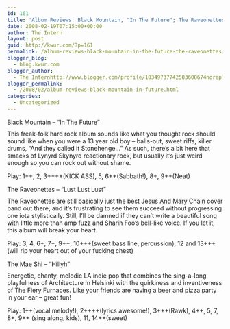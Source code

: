 ```yaml
---
id: 161
title: 'Album Reviews: Black Mountain, "In The Future"; The Raveonettes, "Lust Lust Lust"; The Mae Shi, "Hillyh"'
date: 2008-02-19T07:15:00+00:00
author: The Intern
layout: post
guid: http://kwur.com/?p=161
permalink: /album-reviews-black-mountain-in-the-future-the-raveonettes-lust-lust-lust-the-mae-shi-hillyh/
blogger_blog:
  - blog.kwur.com
blogger_author:
  - The Internhttp://www.blogger.com/profile/10349737742583608674noreply@blogger.com
blogger_permalink:
  - /2008/02/album-reviews-black-mountain-in-future.html
categories:
  - Uncategorized
---
```

<div class="pf-content">
  <p>
    Black Mountain – “In The Future”<br /><a onblur="try {parent.deselectBloggerImageGracefully();} catch(e) {}" href="http://www.kwur.com/blog/uploaded_images/Black-Mountain-II-747900.jpg"><img style="margin: 0px auto 10px; display: block; text-align: center; cursor: pointer;" src="http://www.kwur.com/blog/uploaded_images/Black-Mountain-II-747889.jpg" alt="" border="0" /></a>This freak-folk hard rock album sounds like what you thought rock should sound like when you were a 13 year old boy – balls-out, sweet riffs, killer drums, “And they called it Stonehenge…” As such, there’s a bit here that smacks of Lynyrd Skynyrd reactionary rock, but usually it’s just weird enough so you can rock out without shame.
  </p>
  
  <p>
    Play: 1++, 2, 3++++(KICK ASS), 5, 6++(Sabbath!), 8+, 9++(Neat)
  </p>
  
  <p>
    The Raveonettes – “Lust Lust Lust”<br /><a onblur="try {parent.deselectBloggerImageGracefully();} catch(e) {}" href="http://www.kwur.com/blog/uploaded_images/raveonettes_20122005_top-791782.jpg"><img style="margin: 0px auto 10px; display: block; text-align: center; cursor: pointer;" src="http://www.kwur.com/blog/uploaded_images/raveonettes_20122005_top-791776.jpg" alt="" border="0" /></a>The Raveonettes are still basically just the best Jesus And Mary Chain cover band out there, and it’s frustrating to see them succeed without progressing one iota stylistically. Still, I’ll be damned if they can’t write a beautiful song with little more than amp fuzz and Sharin Foo’s bell-like voice. If you let it, this album will break your heart.
  </p>
  
  <p>
    Play: 3, 4, 6+, 7+, 9++, 10+++(sweet bass line, percussion), 12 and 13+++ (will rip your heart out of your fucking chest)
  </p>
  
  <p>
    The Mae Shi – “Hillyh”<br /><a onblur="try {parent.deselectBloggerImageGracefully();} catch(e) {}" href="http://www.kwur.com/blog/uploaded_images/maeshi-794233.jpg"><img style="margin: 0px auto 10px; display: block; text-align: center; cursor: pointer;" src="http://www.kwur.com/blog/uploaded_images/maeshi-794228.jpg" alt="" border="0" /></a>Energetic, chanty, melodic LA indie pop that combines the sing-a-long playfulness of Architecture In Helsinki with the quirkiness and inventiveness of The Fiery Furnaces. Like your friends are having a beer and pizza party in your ear – great fun!
  </p>
  
  <p>
    Play: 1++(vocal melody!), 2++++(lyrics awesome!), 3+++(Rawk), 4++, 5, 7, 8+, 9++ (sing along, kids), 11, 14++(sweet)
  </p>
</div>